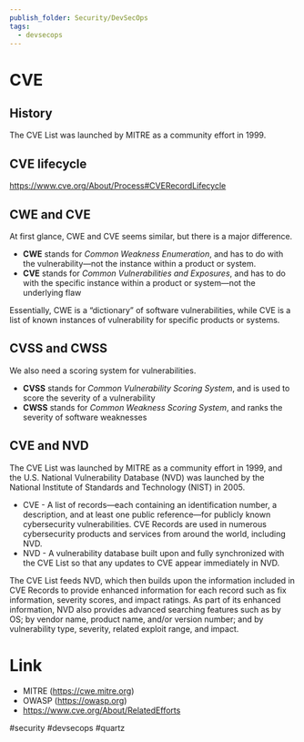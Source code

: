 ```yaml
---
publish_folder: Security/DevSecOps
tags:
  - devsecops
---
```



# CVE

## History

The CVE List was launched by MITRE as a community effort in 1999.



## CVE lifecycle

https://www.cve.org/About/Process#CVERecordLifecycle



## CWE and CVE

At first glance, CWE and CVE seems similar, but there is a major difference.

- **CWE** stands for *Common Weakness Enumeration*, and has to do with the vulnerability—not the instance within a product or system.
- **CVE** stands for *Common Vulnerabilities and Exposures*, and has to do with the specific instance within a product or system—not the underlying flaw

Essentially, CWE is a “dictionary” of software vulnerabilities, while CVE is a list of known instances of vulnerability for specific products or systems.

## CVSS and CWSS

We also need a scoring system for vulnerabilities. 

- **CVSS** stands for *Common Vulnerability Scoring System*, and is used to score the severity of a vulnerability
- **CWSS** stands for *Common Weakness Scoring System*, and ranks the severity of software weaknesses


## CVE and NVD

The CVE List was launched by MITRE as a community effort in 1999, and the U.S. National Vulnerability Database (NVD) was launched by the National Institute of Standards and Technology (NIST) in 2005.

- CVE - A list of records—each containing an identification number, a description, and at least one public reference—for publicly known cybersecurity vulnerabilities. CVE Records are used in numerous cybersecurity products and services from around the world, including NVD.
- NVD - A vulnerability database built upon and fully synchronized with the CVE List so that any updates to CVE appear immediately in NVD.

The CVE List feeds NVD, which then builds upon the information included in CVE Records to provide enhanced information for each record such as fix information, severity scores, and impact ratings. 
As part of its enhanced information, NVD also provides advanced searching features such as by OS; by vendor name, product name, and/or version number; and by vulnerability type, severity, related exploit range, and impact.




# Link


- MITRE (https://cwe.mitre.org)
- OWASP (https://owasp.org)
- https://www.cve.org/About/RelatedEfforts

#security 
#devsecops 
#quartz 